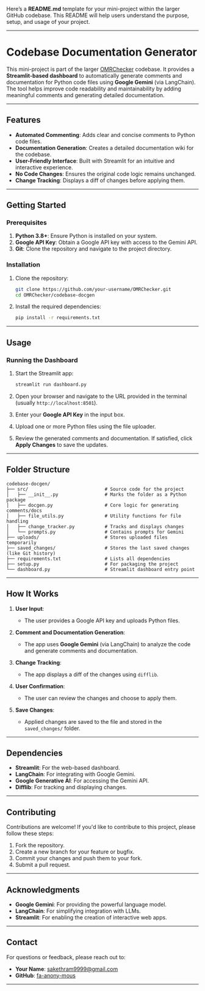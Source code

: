 Here’s a **README.md** template for your mini-project within the larger GitHub codebase. This README will help users understand the purpose, setup, and usage of your project.

---

# **Codebase Documentation Generator**

This mini-project is part of the larger [OMRChecker](https://github.com/your-username/OMRChecker) codebase. It provides a **Streamlit-based dashboard** to automatically generate comments and documentation for Python code files using **Google Gemini** (via LangChain). The tool helps improve code readability and maintainability by adding meaningful comments and generating detailed documentation.

---

## **Features**
- **Automated Commenting**: Adds clear and concise comments to Python code files.
- **Documentation Generation**: Creates a detailed documentation wiki for the codebase.
- **User-Friendly Interface**: Built with Streamlit for an intuitive and interactive experience.
- **No Code Changes**: Ensures the original code logic remains unchanged.
- **Change Tracking**: Displays a diff of changes before applying them.

---

## **Getting Started**

### **Prerequisites**
1. **Python 3.8+**: Ensure Python is installed on your system.
2. **Google API Key**: Obtain a Google API key with access to the Gemini API.
3. **Git**: Clone the repository and navigate to the project directory.

### **Installation**
1. Clone the repository:
   ```bash
   git clone https://github.com/your-username/OMRChecker.git
   cd OMRChecker/codebase-docgen
   ```

2. Install the required dependencies:
   ```bash
   pip install -r requirements.txt
   ```

---

## **Usage**

### **Running the Dashboard**
1. Start the Streamlit app:
   ```bash
   streamlit run dashboard.py
   ```

2. Open your browser and navigate to the URL provided in the terminal (usually `http://localhost:8501`).

3. Enter your **Google API Key** in the input box.

4. Upload one or more Python files using the file uploader.

5. Review the generated comments and documentation. If satisfied, click **Apply Changes** to save the updates.

---

## **Folder Structure**
```
codebase-docgen/
├── src/                            # Source code for the project
│   ├── __init__.py                 # Marks the folder as a Python package
│   ├── docgen.py                   # Core logic for generating comments/docs
│   ├── file_utils.py               # Utility functions for file handling
│   ├── change_tracker.py           # Tracks and displays changes
│   └── prompts.py                  # Contains prompts for Gemini
├── uploads/                        # Stores uploaded files temporarily
├── saved_changes/                  # Stores the last saved changes (like Git history)
├── requirements.txt                # Lists all dependencies
├── setup.py                        # For packaging the project
└── dashboard.py                    # Streamlit dashboard entry point
```

---

## **How It Works**
1. **User Input**:
   - The user provides a Google API key and uploads Python files.

2. **Comment and Documentation Generation**:
   - The app uses **Google Gemini** (via LangChain) to analyze the code and generate comments and documentation.

3. **Change Tracking**:
   - The app displays a diff of the changes using `difflib`.

4. **User Confirmation**:
   - The user can review the changes and choose to apply them.

5. **Save Changes**:
   - Applied changes are saved to the file and stored in the `saved_changes/` folder.

---

## **Dependencies**
- **Streamlit**: For the web-based dashboard.
- **LangChain**: For integrating with Google Gemini.
- **Google Generative AI**: For accessing the Gemini API.
- **Difflib**: For tracking and displaying changes.

---

## **Contributing**
Contributions are welcome! If you'd like to contribute to this project, please follow these steps:
1. Fork the repository.
2. Create a new branch for your feature or bugfix.
3. Commit your changes and push them to your fork.
4. Submit a pull request.


---

## **Acknowledgments**
- **Google Gemini**: For providing the powerful language model.
- **LangChain**: For simplifying integration with LLMs.
- **Streamlit**: For enabling the creation of interactive web apps.

---

## **Contact**
For questions or feedback, please reach out to:
- **Your Name**: [sakethram9999@gmail.com](mailto:your.email@example.com)
- **GitHub**: [fa-anony-mous](https://github.com/your-username)

---

